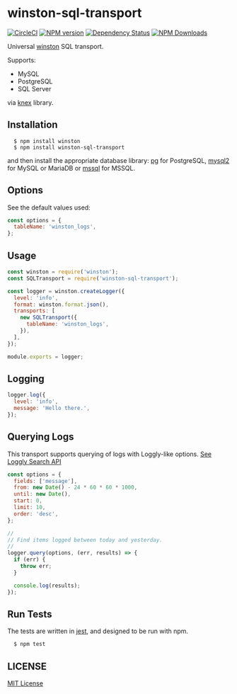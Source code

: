 # winston-sql-transport

[![CircleCI](https://circleci.com/gh/ofkindness/winston-sql-transport/tree/master.svg?style=svg)](https://circleci.com/gh/ofkindness/winston-sql-transport/tree/master)
[![NPM version](https://img.shields.io/npm/v/winston-sql-transport.svg)](https://npmjs.org/package/winston-sql-transport)
[![Dependency Status](https://david-dm.org/ofkindness/winston-sql-transport.svg?theme=shields.io)](https://david-dm.org/ofkindness/winston-sql-transport)
[![NPM Downloads](https://img.shields.io/npm/dm/winston-sql-transport.svg)](https://npmjs.org/package/winston-sql-transport)

Universal [winston](https://www.npmjs.com/package/winston) SQL transport.

Supports:

- MySQL
- PostgreSQL
- SQL Server

via [knex](https://knexjs.org/) library.

## Installation

```console
  $ npm install winston
  $ npm install winston-sql-transport
```

and then install the appropriate database library: [pg](https://github.com/brianc/node-postgres) for PostgreSQL, [mysql2](https://github.com/sidorares/node-mysql2) for MySQL or MariaDB or [mssql](https://github.com/patriksimek/node-mssql) for MSSQL.

## Options

See the default values used:

```js
const options = {
  tableName: 'winston_logs',
};
```

## Usage

```js
const winston = require('winston');
const SQLTransport = require('winston-sql-transport');

const logger = winston.createLogger({
  level: 'info',
  format: winston.format.json(),
  transports: [
    new SQLTransport({
      tableName: 'winston_logs',
    }),
  ],
});

module.exports = logger;
```

## Logging

```js
logger.log({
  level: 'info',
  message: 'Hello there.',
});
```

## Querying Logs

This transport supports querying of logs with Loggly-like options. [See Loggly Search API](https://www.loggly.com/docs/api-retrieving-data/)

```js
const options = {
  fields: ['message'],
  from: new Date() - 24 * 60 * 60 * 1000,
  until: new Date(),
  start: 0,
  limit: 10,
  order: 'desc',
};

//
// Find items logged between today and yesterday.
//
logger.query(options, (err, results) => {
  if (err) {
    throw err;
  }

  console.log(results);
});
```

## Run Tests

The tests are written in [jest](https://jestjs.io/), and designed to be run with npm.

```bash
  $ npm test
```

## LICENSE

[MIT License](http://en.wikipedia.org/wiki/MIT_License)
